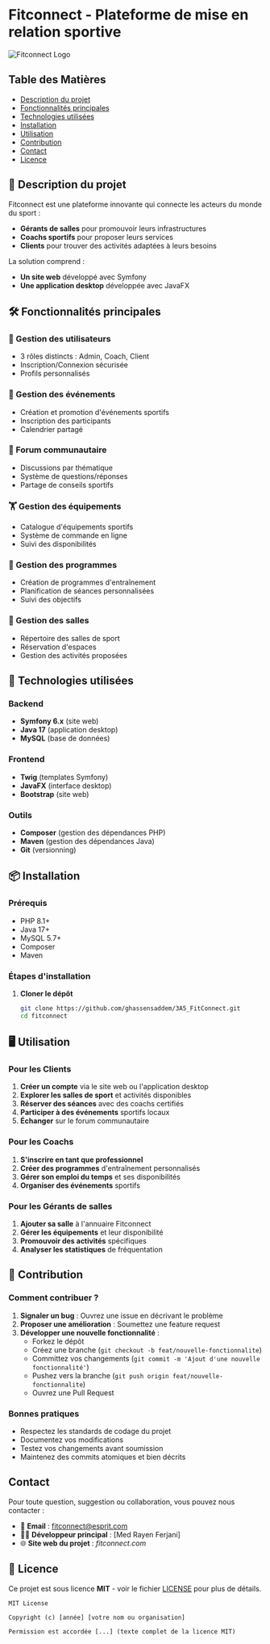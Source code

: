 # Fitconnect - Plateforme de mise en relation sportive

![Fitconnect Logo]("C:\Users\rayan\Downloads\logo.png")

## Table des Matières
- [Description du projet](#-description-du-projet)
- [Fonctionnalités principales](#-fonctionnalités-principales)
- [Technologies utilisées](#-technologies-utilisées)
- [Installation](#-installation)
- [Utilisation](#-utilisation)
- [Contribution](#-contribution)
- [Contact](#-contact)
- [Licence](#-licence)


## 📌 Description du projet

Fitconnect est une plateforme innovante qui connecte les acteurs du monde du sport :
- **Gérants de salles** pour promouvoir leurs infrastructures
- **Coachs sportifs** pour proposer leurs services
- **Clients** pour trouver des activités adaptées à leurs besoins

La solution comprend :
- **Un site web** développé avec Symfony
- **Une application desktop** développée avec JavaFX

## 🛠 Fonctionnalités principales

### 👥 Gestion des utilisateurs
- 3 rôles distincts : Admin, Coach, Client
- Inscription/Connexion sécurisée
- Profils personnalisés

### 🎉 Gestion des événements
- Création et promotion d'événements sportifs
- Inscription des participants
- Calendrier partagé

### 💬 Forum communautaire
- Discussions par thématique
- Système de questions/réponses
- Partage de conseils sportifs

### 🏋️ Gestion des équipements
- Catalogue d'équipements sportifs
- Système de commande en ligne
- Suivi des disponibilités

### 📅 Gestion des programmes
- Création de programmes d'entraînement
- Planification de séances personnalisées
- Suivi des objectifs

### 🏢 Gestion des salles
- Répertoire des salles de sport
- Réservation d'espaces
- Gestion des activités proposées

## 🚀 Technologies utilisées

### Backend
- **Symfony 6.x** (site web)
- **Java 17** (application desktop)
- **MySQL** (base de données)

### Frontend
- **Twig** (templates Symfony)
- **JavaFX** (interface desktop)
- **Bootstrap** (site web)

### Outils
- **Composer** (gestion des dépendances PHP)
- **Maven** (gestion des dépendances Java)
- **Git** (versionning)

## 📦 Installation

### Prérequis
- PHP 8.1+
- Java 17+
- MySQL 5.7+
- Composer
- Maven

### Étapes d'installation

1. **Cloner le dépôt**
   ```bash
   git clone https://github.com/ghassensaddem/3A5_FitConnect.git
   cd fitconnect

## 🖥 Utilisation

### Pour les Clients
1. **Créer un compte** via le site web ou l'application desktop
2. **Explorer les salles de sport** et activités disponibles
3. **Réserver des séances** avec des coachs certifiés
4. **Participer à des événements** sportifs locaux
5. **Échanger** sur le forum communautaire

### Pour les Coachs
1. **S'inscrire en tant que professionnel**
2. **Créer des programmes** d'entraînement personnalisés
3. **Gérer son emploi du temps** et ses disponibilités
4. **Organiser des événements** sportifs

### Pour les Gérants de salles
1. **Ajouter sa salle** à l'annuaire Fitconnect
2. **Gérer les équipements** et leur disponibilité
3. **Promouvoir des activités** spécifiques
4. **Analyser les statistiques** de fréquentation



## 🤝 Contribution

### Comment contribuer ?
1. **Signaler un bug** : Ouvrez une issue en décrivant le problème
2. **Proposer une amélioration** : Soumettez une feature request
3. **Développer une nouvelle fonctionnalité** :
   - Forkez le dépôt
   - Créez une branche (`git checkout -b feat/nouvelle-fonctionnalite`)
   - Committez vos changements (`git commit -m 'Ajout d'une nouvelle fonctionnalité'`)
   - Pushez vers la branche (`git push origin feat/nouvelle-fonctionnalite`)
   - Ouvrez une Pull Request

### Bonnes pratiques
- Respectez les standards de codage du projet
- Documentez vos modifications
- Testez vos changements avant soumission
- Maintenez des commits atomiques et bien décrits

## Contact

Pour toute question, suggestion ou collaboration, vous pouvez nous contacter :

- 📧 **Email** : fitconnect@esprit.com  
- 🧑‍💻 **Développeur principal** : [Med Rayen Ferjani]  
- 🌐 **Site web du projet** : *fitconnect.com*

## 📄 Licence

Ce projet est sous licence **MIT** - voir le fichier [LICENSE](LICENSE) pour plus de détails.

```text
MIT License

Copyright (c) [année] [votre nom ou organisation]

Permission est accordée [...] (texte complet de la licence MIT)




